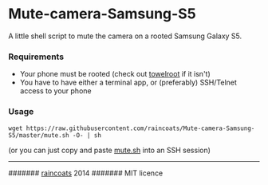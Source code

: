 Mute-camera-Samsung-S5
======================

A little shell script to mute the camera on a rooted Samsung Galaxy S5.

### Requirements
- Your phone must be rooted (check out [towelroot](https://towelroot.com/) if it isn't)
- You have to have either a terminal app, or (preferably) SSH/Telnet access to your phone

### Usage
`wget https://raw.githubusercontent.com/raincoats/Mute-camera-Samsung-S5/master/mute.sh -O- | sh`

(or you can just copy and paste [mute.sh](https://raw.githubusercontent.com/raincoats/Mute-camera-Samsung-S5/master/mute.sh) into an SSH session)


----

####### [raincoats](http://raincoats.cat/) 2014
####### MIT licence
